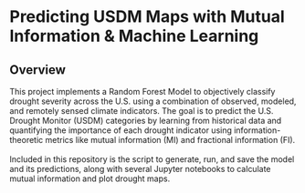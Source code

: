 # Predicting USDM Maps with Mutual Information & Machine Learning
## Overview
This project implements a Random Forest Model to objectively classify drought severity across the U.S. using a combination of observed, modeled, and remotely sensed climate indicators. The goal is to predict the U.S. Drought Monitor (USDM) categories by learning from historical data and quantifying the importance of each drought indicator using information-theoretic metrics like mutual information (MI) and fractional information (FI).  <br>
<br>
Included in this repository is the script to generate, run, and save the model and its predictions, along with several Jupyter notebooks to calculate mutual information and plot drought maps. 
